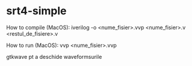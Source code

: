 # srt4-simple

How to compile (MacOS):
iverilog -o <nume_fisier>.vvp <nume_fisier>.v <restul_de_fisiere>.v

How to run (MacOS):
vvp <nume_fisier>.vvp

gtkwave pt a deschide waveformsurile
